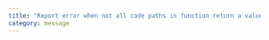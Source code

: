 ```yaml
---
title: "Report error when not all code paths in function return a value."
category: message
---
```

